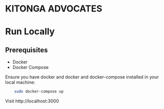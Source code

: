 # KITONGA ADVOCATES

# Run Locally

## Prerequisites

- Docker
- Docker Compose

Ensure you have docker and docker and docker-compose installed in your local machine:

```sh
    sudo docker-compose up
```

Visit http://localhost:3000
